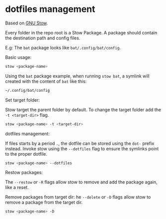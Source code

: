 # dotfiles management

Based on [GNU Stow](https://www.gnu.org/software/stow/).

Every folder in the repo root is a Stow Package.
A package should contain the destination path and config files.

E.g: The `bat` package looks like `bat/.config/bat/config`.

Basic usage:

```bash
stow <package-name>
```

Using the `bat` package example, when running `stow bat`, a symlink will created with the content of `bat` like this:

```bash
~/.config/bat/config
```

Set target folder:

Stow target the parent folder by default. 
To change the target folder add the `-t <target-dir>` flag.

```bash
stow <package-name> -t <target-dir>
```

dotfiles management:

If files starts by a period `.`, the dotfile can be stored using the `dot-` prefix instead. Invoke stow using the `--dotfiles` flag to ensure the symlinks point to the proper dotfile.

```bash
stow <package-name> --dotfiles
```

Restow packages:

The `--restow` or `-R` flags allow stow to remove and add the package again, like a reset.

Remove packages from target dir:
he `--delete` or `-D` flags allow stow to remove a package from the target dir.

```bash
stow <package-name> -D
```
